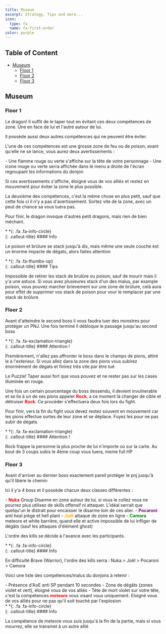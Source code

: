 ```yaml
---
title: Museum
excerpt: Strategy, Tips and more...
icon:
  type: fa
  name: fa-first-order
color: purple
---
```


## Table of Content

- [Museum](#Museum)
  - [Floor 1](#Museum-1F)
  - [Floor 2](#Museum-2F)
  - [Floor 3](#Museum-3F)
    
## Museum

### Floor 1<a name="Museum-1F"></a>

<p>Le dragon! Il suffit de le taper tout en évitant ces deux compétences de zone. Une en face de lui et l'autre autour de lui.</p>

<p>Il possède aussi deux autres compétences qui ne peuvent être éviter.</p>

<p>L'une de ces compétences est une grosse zone de feu ou de poison, avant qu'elle ne se lance, vous aurez deux avertissements :</p>
- Une flamme rouge ou verte s'affiche sur la tête de votre personnage
- Une icone rouge ou verte serra affichée dans le menu a droite de l'écran regroupant les informations du donjon

<p>Si ces avertissements s'affiche, éloigné vous de vos alliés et restez en mouvement pour éviter la zone le plus possible.</p>

<p>La deuxième des compétences, c'est la même chose en plus petit, sauf que cette fois ci il n'y a pas d'avertissement. Sortez vite de la zone, avec un peut de chance sa vous tuera pas.</p>

<p>Pour finir, le dragon invoque d'autres petit dragons, mais rien de bien méchant.</p>

<div class="callout-block callout-info"><div class="icon-holder">*&nbsp;*{: .fa .fa-info-circle}
</div><div class="content">
{: .callout-title}
#### Info

Le poison et brûlure se stack jusqu'à dix, mais même une seule couche est un énorme impacte de dégats, alors faites attention

</div></div>

<div class="callout-block callout-success"><div class="icon-holder">*&nbsp;*{: .fa .fa-thumbs-up}
</div><div class="content">
{: .callout-title}
#### Tips

Impossible de retirer les stack de brulûre ou poison, sauf de mourir mais il y'a une astuce. Si vous avez plusieures stack d'un des malus, par example poison, vous pouvez marcher brievement sur une zone de brûlure, celà aura pour effet de supprimer vos stack de poison pour vour le remplacer par une stack de brûlure

</div></div>

### Floor 2<a name="Museum-2F"></a>


<p>Avant d'atteindre le second boss il vous faudra tuer des monstres pour protéger un PNJ. Une fois terminé il débloque le passage jusqu'au second boss</p>

<div class="callout-block callout-danger"><div class="icon-holder">*&nbsp;*{: .fa .fa-exclamation-triangle}
</div><div class="content">
{: .callout-title}
#### Attention !

Premièrement, n'allez pas affronter le boss dans le champs de pions, attiré le à l'exterieur. Si vous allez dans la zone des pions vous subirez énormément de dégats et finirez très vite par être tué

</div></div>

<p>Le Puzzle! Taper aussi fort que vous pouvez et ne rester pas sur les cases illuminée en rouge.</p>

<p>Une fois un certain pourcentage du boss dessendu, il devient invulnerable et se lie à un de ses pions appeler <font color="red"><b>Rock</b></font>, a ce moment là changer de cible et détruiser <font color="red"><b>Rock</b></font>. Ce procéder s'effectuera deux fois lors du fight.</p>

<p>Pour finir, vers la fin du fight vous devez restez souvent en mouvement car les pions effectue sortes de leur zone et se déplace. Fuyez les pour ne pas subir de dégats.</p>

<div class="callout-block callout-danger"><div class="icon-holder">*&nbsp;*{: .fa .fa-exclamation-triangle}
</div><div class="content">
{: .callout-title}
#### Attention !

Rock frappe la personne la plus proche de lui n'importe où sur la carte. Au bout de 3 coups subis le 4ème coup vous tuera, meme full HP

</div></div>

### Floor 3<a name="Museum-3F"></a>

<p>Avant d'arriver au dernier boss exactement pareil protéger le pnj jusqu'à qu'il libère le chemin</p>

<p>Ici il y'a 4 boss et il possède chacun deux classes différentes :</p>
- <font color="red"><b>Nuka</b></font> Group Disarme en zone autour de lui, si vous le collez vous ne pourrez plus utilisez de skills offensif ni attaquer. L'idéal serrait que quelqu'un le distrait pour encaisser le disarme loin de ces alier.
- <font color="purple"><b>Pocaroni</b></font> anti heal piège et hell plant 
- <font color="orange"><b>Joël</b></font> attaque de zone en ligne 
- <font color="green"><b>Camora</b></font> meteore et white barrière, quand elle et active impossible de lui infliger de dégâts (sauf les attaques d'élément ghost) 

<p>L'ordre des kills se décide à l'avance avec les participants.</p>

<div class="callout-block callout-info"><div class="icon-holder">*&nbsp;*{: .fa .fa-info-circle}
</div><div class="content">
{: .callout-title}
#### Info

En difficulté Brave (Warrior), l'ordre des kills serra : Nuka > Joël > Pocaroni > Camora

</div></div>

<p>Voici une liste des compétences/malus du donjons à retenir :</p>
- Présence d'AoE anti SP pendant 10 secondes
- Zone de dégâts (zones violet et vert), éloigné vous de vos alliés 
- Tête de mort violet sur votre tête, c'est la compétences <font color="red"><b>meteore</b></font> vous visant vous uniquement. Eloigné vous de vos alliés pour ne pas qu'il soit touché par l'explosion

<div class="callout-block callout-info"><div class="icon-holder">*&nbsp;*{: .fa .fa-info-circle}
</div><div class="content">
{: .callout-title}
#### Info

La compétence de meteore vous suis jusqu'à la fin de la partie, mais si vous mourrez, elle se transmet à un autre allié

</div></div>
